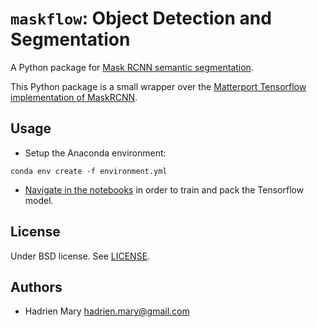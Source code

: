 # `maskflow`: Object Detection and Segmentation

A Python package for [Mask RCNN semantic segmentation](https://arxiv.org/abs/1703.06870).

This Python package is a small wrapper over the [Matterport Tensorflow implementation of MaskRCNN](https://github.com/matterport/Mask_RCNN).

## Usage

- Setup the Anaconda environment:

```
conda env create -f environment.yml
```

- [Navigate in the notebooks](./notebooks) in order to train and pack the Tensorflow model.

## License

Under BSD license. See [LICENSE](LICENSE).

## Authors

- Hadrien Mary <hadrien.mary@gmail.com>

